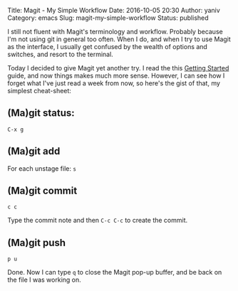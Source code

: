 Title: Magit - My Simple Workflow
Date: 2016-10-05 20:30
Author: yaniv
Category: emacs
Slug: magit-my-simple-workflow
Status: published

I still not fluent with Magit's terminology and workflow. Probably because I'm not using git in general too often. When I do, and when I try to use Magit as the interface, I usually get confused by the wealth of options and switches, and resort to the terminal.

Today I decided to give Magit yet another try. I read the this [Getting Started](https://magit.vc/manual/magit/Getting-started.html#Getting-started) guide, and now things makes much more sense. However, I can see how I forget what I've just read a week from now, so here's the gist of that, my simplest cheat-sheet:


## (Ma)git status:

`C-x g`


## (Ma)git add

For each unstage file:
`s`


## (Ma)git commit

`c c`

Type the commit note and then `C-c C-c` to create the commit.


## (Ma)git push

`p u`

Done. Now I can type `q` to close the Magit pop-up buffer, and be back on the file I was working on.